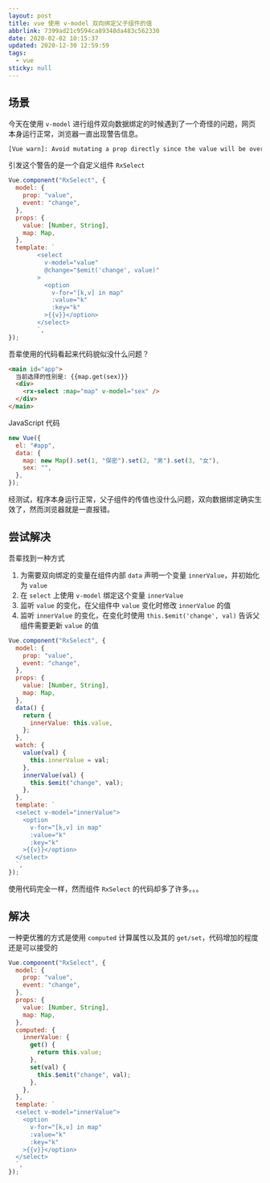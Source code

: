 ```yaml
---
layout: post
title: vue 使用 v-model 双向绑定父子组件的值
abbrlink: 7399ad21c9594ca89348da483c562330
date: 2020-02-02 10:15:37
updated: 2020-12-30 12:59:59
tags:
  - vue
sticky: null
---
```


## 场景

今天在使用 `v-model` 进行组件双向数据绑定的时候遇到了一个奇怪的问题，网页本身运行正常，浏览器一直出现警告信息。

```sh
[Vue warn]: Avoid mutating a prop directly since the value will be overwritten whenever the parent component re-renders. Instead, use a data or computed property based on the prop's value. Prop being mutated: "value"
```

引发这个警告的是一个自定义组件 `RxSelect`

```js
Vue.component("RxSelect", {
  model: {
    prop: "value",
    event: "change",
  },
  props: {
    value: [Number, String],
    map: Map,
  },
  template: `
        <select
          v-model="value"
          @change="$emit('change', value)"
        >
          <option
            v-for="[k,v] in map"
            :value="k"
            :key="k"
          >{{v}}</option>
        </select>
        `,
});
```

吾辈使用的代码看起来代码貌似没什么问题？

```html
<main id="app">
  当前选择的性别是: {{map.get(sex)}}
  <div>
    <rx-select :map="map" v-model="sex" />
  </div>
</main>
```

JavaScript 代码

```js
new Vue({
  el: "#app",
  data: {
    map: new Map().set(1, "保密").set(2, "男").set(3, "女"),
    sex: "",
  },
});
```

经测试，程序本身运行正常，父子组件的传值也没什么问题，双向数据绑定确实生效了，然而浏览器就是一直报错。

## 尝试解决

吾辈找到一种方式

1.  为需要双向绑定的变量在组件内部 `data` 声明一个变量 `innerValue`，并初始化为 `value`
1.  在 `select` 上使用 `v-model` 绑定这个变量 `innerValue`
1.  监听 `value` 的变化，在父组件中 `value` 变化时修改 `innerValue` 的值
1.  监听 `innerValue` 的变化，在变化时使用 `this.$emit('change', val)` 告诉父组件需要更新 `value` 的值

```js
Vue.component("RxSelect", {
  model: {
    prop: "value",
    event: "change",
  },
  props: {
    value: [Number, String],
    map: Map,
  },
  data() {
    return {
      innerValue: this.value,
    };
  },
  watch: {
    value(val) {
      this.innerValue = val;
    },
    innerValue(val) {
      this.$emit("change", val);
    },
  },
  template: `
  <select v-model="innerValue">
    <option
      v-for="[k,v] in map"
      :value="k"
      :key="k"
    >{{v}}</option>
  </select>
  `,
});
```

使用代码完全一样，然而组件 `RxSelect` 的代码却多了许多。。。

## 解决

一种更优雅的方式是使用 `computed` 计算属性以及其的 `get/set`，代码增加的程度还是可以接受的

```js
Vue.component("RxSelect", {
  model: {
    prop: "value",
    event: "change",
  },
  props: {
    value: [Number, String],
    map: Map,
  },
  computed: {
    innerValue: {
      get() {
        return this.value;
      },
      set(val) {
        this.$emit("change", val);
      },
    },
  },
  template: `
  <select v-model="innerValue">
    <option
      v-for="[k,v] in map"
      :value="k"
      :key="k"
    >{{v}}</option>
  </select>
  `,
});
```
